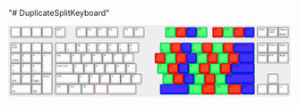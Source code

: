 "# DuplicateSplitKeyboard" 

![Layout with column wiring](https://github.com/dntpannik/DuplicateSplitKeyboard/blob/master/keyboard-layout.png)
